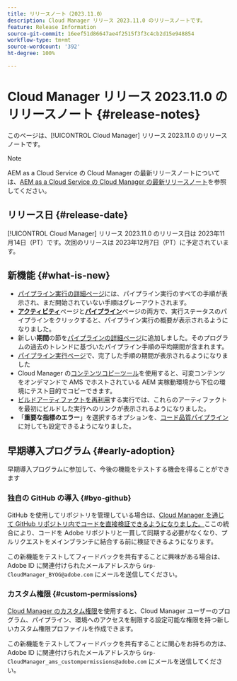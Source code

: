 ```yaml
---
title: リリースノート（2023.11.0）
description: Cloud Manager リリース 2023.11.0 のリリースノートです。
feature: Release Information
source-git-commit: 16eef51d86647ae4f2515f3f3c4cb2d15e948854
workflow-type: tm+mt
source-wordcount: '392'
ht-degree: 100%

---
```



# Cloud Manager リリース 2023.11.0 のリリースノート {#release-notes}

このページは、[!UICONTROL Cloud Manager] リリース 2023.11.0 のリリースノートです。

>[!NOTE]
>
>AEM as a Cloud Service の Cloud Manager の最新リリースノートについては、[AEM as a Cloud Service の Cloud Manager の最新リリースノート](https://experienceleague.adobe.com/docs/experience-manager-cloud-service/content/implementing/using-cloud-manager/release-notes-cloud-manager/release-notes-cm-current.html?lang=ja)を参照してください。

## リリース日 {#release-date}

[!UICONTROL Cloud Manager] リリース 2023.11.0 のリリース日は 2023年11月14日（PT）です。次回のリリースは 2023年12月7日（PT）に予定されています。

## 新機能 {#what-is-new}

* [パイプライン実行の詳細ページ](/help/using/managing-pipelines.md#view-details)には、パイプライン実行のすべての手順が表示され、まだ開始されていない手順はグレーアウトされます。
* **[アクティビティ](/help/using/managing-pipelines.md#activity)**&#x200B;ページと&#x200B;**[パイプライン](/help/using/managing-pipelines.md#pipelines)**&#x200B;ページの両方で、実行ステータスのパイプラインをクリックすると、パイプライン実行の概要が表示されるようになりました。
* 新しい&#x200B;**期間**&#x200B;の節を[パイプラインの詳細ページ](/help/using/managing-pipelines.md#view-details)に追加しました。そのプログラムの過去のトレンドに基づいたパイプライン手順の平均期間が含まれます。
* [パイプライン実行ページ](/help/using/managing-pipelines.md#activity-window)で、完了した手順の期間が表示されるようになりました
* Cloud Manager の[コンテンツコピーツール](/help/using/content-copy.md)を使用すると、可変コンテンツをオンデマンドで AMS でホストされている AEM 実稼動環境から下位の環境にテスト目的でコピーできます。
* [ビルドアーティファクトを再利用](/help/getting-started/project-setup.md#build-artifact-reuse)する実行では、これらのアーティファクトを最初にビルドした実行へのリンクが表示されるようになりました。
* 「**重要な指標のエラー**」を選択するオプションを、[コード品質パイプライン](/help/using/non-production-pipelines.md)に対しても設定できるようになりました。

## 早期導入プログラム {#early-adoption}

早期導入プログラムに参加して、今後の機能をテストする機会を得ることができます

### 独自の GitHub の導入 {#byo-github}

GitHub を使用してリポジトリを管理している場合は、[Cloud Manager を通じて GitHub リポジトリ内でコードを直接検証できるようになりました。](/help/managing-code/byo-github.md)ここの統合により、コードを Adobe リポジトリと一貫して同期する必要がなくなり、プルリクエストをメインブランチに結合する前に検証できるようになります。

この新機能をテストしてフィードバックを共有することに興味がある場合は、Adobe ID に関連付けられたメールアドレスから `Grp-CloudManager_BYOG@adobe.com` にメールを送信してください。

### カスタム権限 {#custom-permissions}

[Cloud Manager のカスタム権限](/help/using/custom-permissions.md)を使用すると、Cloud Manager ユーザーのプログラム、パイプライン、環境へのアクセスを制限する設定可能な権限を持つ新しいカスタム権限プロファイルを作成できます。

この新機能をテストしてフィードバックを共有することに関心をお持ちの方は、Adobe ID に関連付けられたメールアドレスから `Grp-CloudManager_ams_custompermissions@adobe.com` にメールを送信してください。
